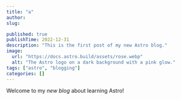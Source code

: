 ```yaml
---
title: "a"
author:
slug:

published: true
publishTime: 2022-12-31
description: "This is the first post of my new Astro blog."
image:
  url: "https://docs.astro.build/assets/rose.webp"
  alt: "The Astro logo on a dark background with a pink glow."
tags: ["astro", "blogging"]
categories: []
---
```


Welcome to my _new blog_ about learning Astro!
